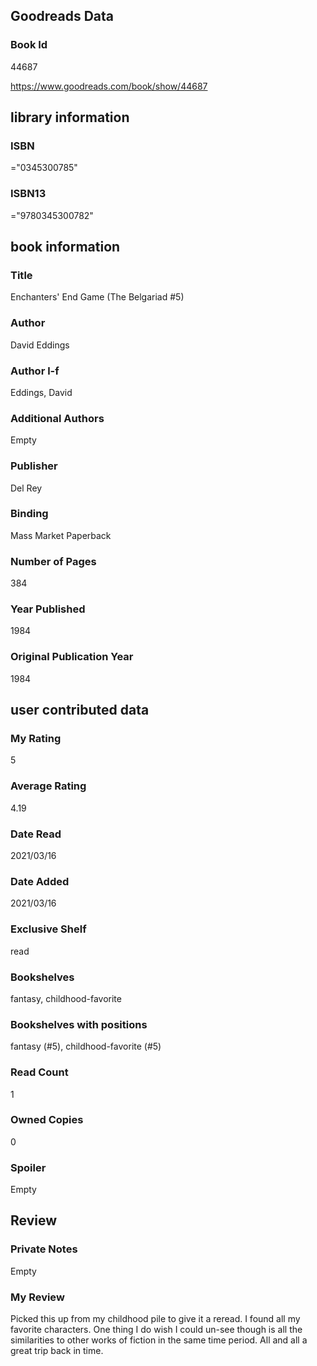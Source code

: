 <!-- This template shows how to bulk convert all columns of data into one markdown file -->
<!-- caveat: substitution key matches column headers from default export. You will get a KeyError if there's a mismatch -->

## Goodreads Data

### Book Id 

44687

https://www.goodreads.com/book/show/44687

## library information

### ISBN 
="0345300785"

### ISBN13 
="9780345300782"

## book information

### Title
Enchanters' End Game (The Belgariad #5)

### Author 
David Eddings

### Author l-f 
Eddings, David

### Additional Authors
Empty

### Publisher 
Del Rey

### Binding
Mass Market Paperback

### Number of Pages
384

### Year Published
1984

### Original Publication Year 
1984

## user contributed data

### My Rating
5

### Average Rating
4.19

### Date Read
2021/03/16

### Date Added
2021/03/16

### Exclusive Shelf
read

### Bookshelves
fantasy, childhood-favorite

### Bookshelves with positions
fantasy (#5), childhood-favorite (#5)

### Read Count
1

### Owned Copies
0

### Spoiler 
Empty

## Review

### Private Notes
Empty

### My Review
Picked this up from my childhood pile to give it a reread. I found all my favorite characters. One thing I do wish I could un-see though is all the similarities to other works of fiction in the same time period. All and all a great trip back in time.